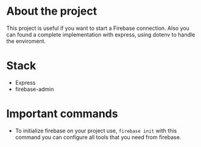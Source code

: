 # About the project

This project is useful if you want to start a Firebase connection.
Also you can found a complete implementation with express, using dotenv to handle the enviroment.

# Stack

- Express
- firebase-admin

# Important commands

- To initialize firebase on your project use, `firebase init`
  with this command you can configure all tools that you need from firebase.
